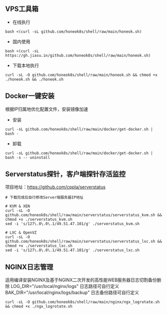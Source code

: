 ## VPS工具箱
* 在线执行
```shell
bash <(curl -sL github.com/honeok8s/shell/raw/main/honeok.sh)
```
* 国内使用
```shell
bash <(curl -sL https://gh.jiasu.in/github.com/honeok8s/shell/raw/main/honeok.sh)
```

* 下载本地执行
```shell
curl -sL -O github.com/honeok8s/shell/raw/main/honeok.sh && chmod +x ./honeok.sh && ./honeok.sh
```
## Docker一键安装
根据IP归属地优化配置文件，安装镜像加速
* 安装
```shell
curl -sL github.com/honeok8s/shell/raw/main/docker/get-docker.sh | bash -
```
* 卸载
```shell
curl -sL github.com/honeok8s/shell/raw/main/docker/get-docker.sh | bash -s -- uninstall
```
## Serverstatus探针，客户端探针存活监控
项目地址：https://github.com/cppla/serverstatus
```shell
# 下载完成后自行修改Server端服务器IP地址

# KVM & XEN
curl -sL -O github.com/honeok8s/shell/raw/main/serverstatus/serverstatus_kvm.sh && chmod +x ./serverstatus_kvm.sh
sed -i 's/127\.0\.0\.1/49.51.47.101/g' ./serverstatus_kvm.sh

# LXC & OpenVZ
curl -sL -O github.com/honeok8s/shell/raw/main/serverstatus/serverstatus_lxc.sh && chmod +x ./serverstatus_lxc.sh
sed -i 's/127\.0\.0\.1/49.51.47.101/g' ./serverstatus_lxc.sh
```
## NGINX日志管理
适用编译安装NGINX及基于NGINX二次开发的高性能WEB服务器日志切割备份删除
LOG_DIR="/usr/local/nginx/logs"              日志路径可自行定义
BAK_DIR="/usr/local/nginx/logs/backup"       日志备份路径可自行定义
```shell
curl -sL -O github.com/honeok8s/shell/raw/main/nginx/ngx_logrotate.sh && chmod +x ./ngx_logrotate.sh
```
